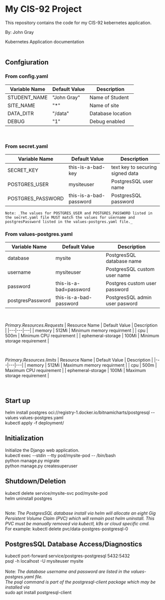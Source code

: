 # My CIS-92 Project 

This repository contains the code for my CIS-92 kebernetes application.

By: John Gray

Kubernetes Application documentation
<br /><br />
## Confgiuration
### From config.yaml
| Variable Name | Default Value | Description |
|---|---|---|
| STUDENT_NAME | "John Gray" | Name of Student |
| SITE_NAME | "*" | Name of site |
| DATA_DITR | "/data" | Database location |
| DEBUG | "1" | Debug enabled |
<br />

### From secret.yaml
| Variable Name | Default Value | Description |
|---|---|---|
| SECRET_KEY | this-is-a-bad-key | text key to securing signed data |
| POSTGRES_USER | mysiteuser | PostgresSQL user name |
| POSTGRES_PASSWORD | this-is-a-bad-password | PostgresSQL password |

    Note: _The values for POSTGRES_USER and POSTGRES_PASSWORD listed in the secret.yaml file MUST match the values for username and postgresPassword listed in the values-postgres.yaml file._

### From values-postgres.yaml
| Variable Name | Default Value | Description |
|---|---|---|
| database | mysite | PostgresSQL database name |
| username | mysiteuser | PostgresSQL custom user name |
| password | this-is-a-bad=password | Postgres custom user password |
| postgresPassword | this-is-a-bad-password | PostgresSQL admin user pasword | 
<br />

 _Primary.Resources.Requests_
| Resource Name | Default Value | Description |
|---|---|---|
| memory | 512Mi | Minimum memory requirment |
| cpu | 500m | Minimum CPU requirement |
| ephemeral-storage | 100Mi | Minimum storage requirement |

<br />

 _Pirimary.Resources.limits_
| Resource Name | Default Value | Description |
|---|---|---|
| memory | 512Mi | Maximum memory requirment |
| cpu | 500m | Maximum CPU requirement |
| ephemeral-storage | 100Mi | Maximum storage requirement |

<br />

## Start up 
helm install postgres oci://registry-1.docker.io/bitnamicharts/postgresql --values values-postgres.yaml<br />
kubectl apply -f deployment/
<br />

## Initialization
Initialize the Django web application.<br />
kubectl exec --stdin --tty pod/mysite-pod -- /bin/bash<br />
python manage.py migrate<br />
python manage.py createsuperuser

## Shutdown/Deletion
kubectl delete service/mysite-svc pod/mysite-pod<br />
helm uninstall postgres<br/><br />

 Note: _The PostgresSQL database install via helm will allocate an eight Gig Persistent Volume Claim (PVC) which will remain post helm uninstall. This PVC must be manually removed via kubectl, k9s or cloud specific cmd._<br />
 For example: kubectl delete pvc/data-postgres-postgresql-0

## PostgresSQL Database Access/Diagnostics 
kubectl port-forward service/postgres-postgresql 5432:5432<br />
psql -h localhost -U mysiteuser mysite<br /><br />
Note: _The database username and password are listed in the values-postgres.yaml file.<br />
The psql command is part of the postgresql-client package which may be installed via_<br /> sudo apt install postgresql-client
